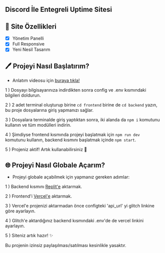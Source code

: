 ## Discord İle Entegreli Uptime Sitesi

## 📑 Site Özellikleri

- [x] Yönetim Panelli
- [x] Full Responsive
- [x] Yeni Nesil Tasarım

## 🖊️ Projeyi Nasıl Başlatırım?
- Anlatım videosu için [buraya tıkla!](https://youtu.be/K6-tzGbmmfU?si=NOiHKGAZzk4FTpJQ)
  
1 ) Dosyayı bilgisayarınıza indirdikten sonra config ve .env kısmındaki bilgileri doldurun.
  
2 ) 2 adet terminal oluşturup birine `cd frontend` birine de `cd backend` yazın, bu proje dosyalarına giriş yapmanızı sağlar.

3 ) Dosyalara terminalde giriş yaptıktan sonra, iki alanda da `npm i` komutunu kullanın ve tüm modülleri indirin.

4 ) Şimdiyse frontend kısmında projeyi başlatmak için `npm run dev` komutunu kullanın, backend kısmını başlatmak içinde `npm start`.

5 ) Projeniz aktif! Artık kullanabilirsiniz 🚀


## 🌐 Projeyi Nasıl Globale Açarım?
- Projeyi globale açabilmek için yapmanız gereken adımlar:

1 ) Backend kısmını [Replit'e](https://replit.com/) aktarmak.
  
2 ) Frontend'i [Vercel'e](https://vercel.com/) aktarmak.
  
3 ) Vercel'e projenizi aktarmadan önce configteki 'api_url' yi glitch linkine göre ayarlayın.
  
4 ) Glitch'e aktardığınız backend kısmındaki .env'de de vercel linkini ayarlayın.
  
5 ) Siteniz artık hazır! ✨



Bu projenin izinsiz paylaşılması/satılması kesinlikle yasaktır.
